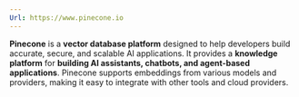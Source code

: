 ```yaml
---
Url: https://www.pinecone.io
---
```

**Pinecone** is a **vector database platform** designed to help developers build accurate, secure, and scalable AI applications. It provides a **knowledge platform** for **building AI assistants, chatbots, and agent-based applications**. Pinecone supports embeddings from various models and providers, making it easy to integrate with other tools and cloud providers.